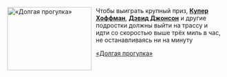 <!--2025-07-03 23:22:16-->
<div class="yb">
  <div class="rss kino_kino"><a href="https://www.kino-teatr.ru/video/51075/" title="«Долгая прогулка»"><img src="https://www.kino-teatr.ru/video/5/7/51075/poster.jpg" width="196" height="147" align="left" hspace="5" style="margin: 0px 10px 0px 5px" alt="«Долгая прогулка»"/></a>Чтобы выиграть крупный приз, <a href=https://www.kino-teatr.ru/kino/acter/m/hollywood/613980/bio/ target=_blank><strong>Купер Хоффман</strong></a>, <a href=https://www.kino-teatr.ru/kino/acter/m/euro/546826/bio/ target=_blank><strong>Дэвид Джонсон</strong></a> и другие подростки должны выйти на трассу и идти со скоростью выше трёх миль в час, не останавливаясь ни на минуту <p class="titl"><a href="https://www.kino-teatr.ru/video/51075/">«Долгая прогулка»</a></p></div>
</div>
